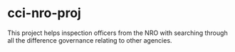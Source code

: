 # cci-nro-proj
This project helps inspection officers from the NRO with searching through all the difference governance relating to other agencies. 
